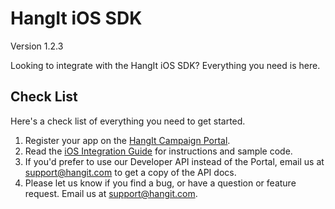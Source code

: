 HangIt iOS SDK
===========
Version 1.2.3

Looking to integrate with the HangIt iOS SDK? Everything you need is here.

Check List
-------
Here's a check list of everything you need to get started.

 1. Register your app on the [HangIt Campaign Portal](http://portal.hangit.com). 
 2. Read the [iOS Integration Guide](https://github.com/hangit/iOS_SDK/blob/master/iOS_Integration_Guide.md) for instructions and sample code. 
 3. If you'd prefer to use our Developer API instead of the Portal, email us at support@hangit.com to get a copy of the API docs. 
 4. Please let us know if you find a bug, or have a question or feature request. Email us at support@hangit.com.
